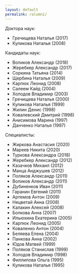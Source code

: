 ```yaml
---
layout: default
permalink: /alumni/
---
```


Доктора наук:
- Гречищева Наталья (2017)
- Куликова Наталья (2008)

Кандидаты наук:
- Воликов Александр (2018)
- Жеребкер Александр (2017)
- Соркина Татьяна (2014)
- Щербина Наталья (2009)
- Карпюк Леонид (2008)
- Салеем Кайд (2004)
- Холодов Владимир (2003)
- Гречищева Наталья (2000)
- Куликова Наталья (1999)
- Жилин Денис (1998)
- Ковалевский Дмитрий (1998)
- Анисимова Марина (1997)
- Данченко Наталья (1997)

Специалисты:
- Жиркова Анастасия (2020)
- Мареев Никита (2020)
- Туркова Александра (2018)
- Жеребкер Александр (2012)
- Казачков Михаил (2012)
- Манца Анджушев (2012)
- Поляков Александр (2011)
- Воликов Александр (2011)
- Дубиненков Иван (2011)
- Гаранин Евгений (2011)
- Артемов Антон (2009)
- Нецветай Анна (2008)
- Калакин Алексей (2008)
- Болкова Анна (2007)
- Ильюхина Екатерина (2005)
- Карпюк Леонид (2005)
- Коваленко Антон (2004)
- Беляева Елена (2004)
- Панкова Анна (2002)
- Юдов Матвей (1999)
- Поляков Станислав (1999)
- Холодов Владимир (1998)
- Филлипова Ольга (1995)
- Куликова Наталья (1995)
